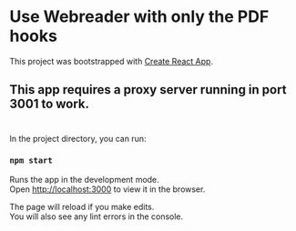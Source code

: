 # Use Webreader with only the PDF hooks
This project was bootstrapped with [Create React App](https://github.com/facebook/create-react-app).

## This app requires a proxy server running in port 3001 to work.
#

In the project directory, you can run:

### `npm start`

Runs the app in the development mode.\
Open [http://localhost:3000](http://localhost:3000) to view it in the browser.

The page will reload if you make edits.\
You will also see any lint errors in the console.

